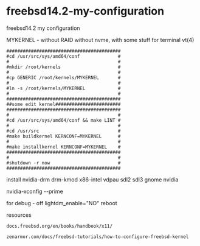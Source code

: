 # freebsd14.2-my-configuration
freebsd14.2 my configuration

MYKERNEL - without RAID without nvme, with some stuff for terminal vt(4)



```
##########################################
#cd /usr/src/sys/amd64/conf              #
#                                        #
#mkdir /root/kernels                     #
#                                        #
#cp GENERIC /root/kernels/MYKERNEL       #
#                                        #
#ln -s /root/kernels/MYKERNEL            #
#                                        #
##########################################
##some edit kernel########################
##########################################
#                                        #
#cd /usr/src/sys/amd64/conf && make LINT #
#                                        #
#cd /usr/src                             #
#make buildkernel KERNCONF=MYKERNEL      #
#                                        #
#make installkernel KERNCONF=MYKERNEL    #
##########################################
#                                        #
#shutdown -r now                         #
##########################################
```

install nvidia-drm drm-kmod x86-intel vdpau sdl2 sdl3 gnome nvidia 

nvidia-xconfig --prime

for debug - off lightdm_enable="NO" reboot



resources

```docs.freebsd.org/en/books/handbook/x11/```

```zenarmor.com/docs/freebsd-tutorials/how-to-configure-freebsd-kernel```
